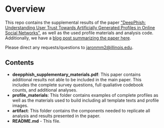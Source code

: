 # Overview

This repo contains the supplemental results of the paper ["DeepPhish: Understanding User Trust Towards Artificially Generated Profiles in Online Social Networks"](https://jaronm.ink/assets/pdf/papers/deepphish_usenix22.pdf), as well as the used profile materials and analysis code.
Additionally, we have a [blog post summarizing the paper here](https://jaronm.ink/deepphish).

Please direct any requests/questions to jaronmm2@illinois.edu.

## Contents

- **deepphish_supplementary_materials.pdf**: This paper contains additional results not able to be included in the main paper. This includes the complete survey questions, full qualiative codebook counts, and additional analyses.   
- **profile_materials**: This folder contains examples of complete profiles as well as the materials used to build including all template texts and profile images. 
- **artifact**: This folder contains the components needed to replicate all analysis and results presented in the paper.
- **README.md** - This file.
